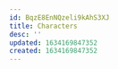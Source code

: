 ```yaml
---
id: BqzE8EnNQzeli9kAhS3XJ
title: Characters
desc: ''
updated: 1634169847352
created: 1634169847352
---
```


